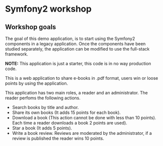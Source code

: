 # Symfony2 workshop

## Workshop goals

The goal of this demo application, is to start using the Symfony2 components in a legacy application.
Once the components have been studied separately, the application can be modified to use the
full-stack framework.

**NOTE:** This application is just a starter, this code is in no way production code.

This is a web application to share e-books in .pdf format, users win or loose points by using
the application.

This application has two main roles, a reader and an administrator. The reader perfoms the following
actions.

* Search books by title and author.
* Share its own books (It adds 15 points for each book).
* Download a book (This action cannot be done with less than 10 points). Each time a reader
downloads a book 2 points are used).
* Star a book (It adds 5 points).
* Write a book review. Reviews are moderated by the administrator, if a review is published
the reader wins 10 points.
